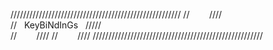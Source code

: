 //////////////////////////////////////////////////////
//&nbsp;&nbsp;&nbsp;&nbsp;&nbsp;&nbsp;&nbsp;&nbsp;////                                                 
//&nbsp;&nbsp;&nbsp;KeyBiNdInGs&nbsp;&nbsp;&nbsp;/////                     
//&nbsp;&nbsp;&nbsp;&nbsp;&nbsp;&nbsp;&nbsp;&nbsp;////
//&nbsp;&nbsp;&nbsp;&nbsp;&nbsp;&nbsp;&nbsp;&nbsp;////
//////////////////////////////////////////////////////

